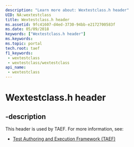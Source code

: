 ```yaml
---
description: "Learn more about: Wextestclass.h header"
UID: NA:wextestclass
title: Wextestclass.h header
ms.assetid: 9fc41607-d4ed-3730-94bb-e2172700583f
ms.date: 05/09/2018
keywords: ["Wextestclass.h header"]
ms.keywords: 
ms.topic: portal
tech.root: taef
f1_keywords:
 - wextestclass
 - wextestclass/wextestclass
api_name:
 - wextestclass
---
```


# Wextestclass.h header


## -description

This header is used by TAEF. For more information, see:

- [Test Authoring and Execution Framework (TAEF)](../_taef/index.md)

